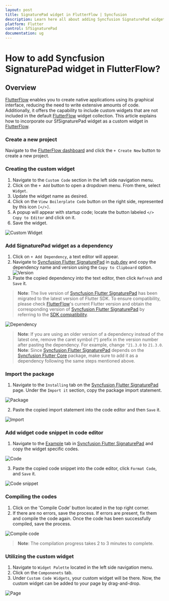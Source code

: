 ```yaml
---
layout: post
title: SignaturePad widget in FlutterFlow | Syncfusion
description: Learn here all about adding Syncfusion SignaturePad widget in FlutterFlow.
platform: Flutter
control: SfSignaturePad
documentation: ug
---
```


# How to add Syncfusion SignaturePad widget in FlutterFlow?

## Overview

[FlutterFlow](https://app.flutterflow.io/dashboard) enables you to create native applications using its graphical interface, reducing the need to write extensive amounts of code. Additionally, it offers the capability to include custom widgets that are not included in the default [FlutterFlow](https://app.flutterflow.io/dashboard) widget collection. This article explains how to incorporate our SfSignaturePad widget as a custom widget in [FlutterFlow](https://app.flutterflow.io/dashboard).

### Create a new project

Navigate to the [FlutterFlow dashboard](https://app.flutterflow.io/dashboard) and click the `+ Create New` button to create a new project.

### Creating the custom widget

1. Navigate to the `Custom Code` section in the left side navigation menu.
2. Click on the `+ Add` button to open a dropdown menu. From there, select `Widget`.
3. Update the widget name as desired.
4. Click on the `View Boilerplate Code` button on the right side, represented by this icon `[</>]`.
5. A popup will appear with startup code; locate the button labeled `</> Copy to Editor` and click on it.
6. Save the widget.

![Custom Widget](how-to-section-images/custom-widget.png)

### Add SignaturePad widget as a dependency

1. Click on `+ Add Dependency`, a text editor will appear.
2. Navigate to [Syncfusion Flutter SignaturePad](https://pub.dev/packages/syncfusion_flutter_signaturepad) in [pub.dev](https://pub.dev/) and copy the dependency name and version using the `Copy to Clipboard` option.
![Version](how-to-section-images/copy-version.png)
3. Paste the copied dependency into the text editor, then click `Refresh` and `Save` it.

>**Note**: The live version of [Syncfusion Flutter SignaturePad](https://pub.dev/packages/syncfusion_flutter_signaturepad) has been migrated to the latest version of Flutter SDK. To ensure compatibility, please check [FlutterFlow](https://app.flutterflow.io/dashboard)'s current Flutter version and obtain the corresponding version of [Syncfusion Flutter SignaturePad](https://pub.dev/packages/syncfusion_flutter_signaturepad) by referring to the [SDK compatibility](https://help.syncfusion.com/flutter/system-requirements#sdk-version-compatibility).

![Dependency](how-to-section-images/dependency.png)

>**Note**: If you are using an older version of a dependency instead of the latest one, remove the caret symbol (^) prefix in the version number after pasting the dependency. For example, change `^21.3.0` to `21.3.0`.
>**Note**: Since [Syncfusion Flutter SignaturePad](https://pub.dev/packages/syncfusion_flutter_signaturepad) depends on the [Syncfusion Flutter Core](https://pub.dev/packages/syncfusion_flutter_core) package, make sure to add it as a dependency following the same steps mentioned above.

### Import the package

1. Navigate to the `Installing` tab on the [Syncfusion Flutter SignaturePad](https://pub.dev/packages/syncfusion_flutter_signaturepad) page. Under the `Import it` section, copy the package import statement.

![Package](how-to-section-images/copy-package.png)

2. Paste the copied import statement into the code editor and then `Save` it.

![Import](how-to-section-images/import-package-flutterflow.png)

### Add widget code snippet in code editor

1. Navigate to the [Example](https://pub.dev/packages/syncfusion_flutter_signaturepad/example) tab in [Syncfusion Flutter SignaturePad](https://pub.dev/packages/syncfusion_flutter_signaturepad) and copy the widget specific codes.

![Code](how-to-section-images/code-snippet.png)

3. Paste the copied code snippet into the code editor, click `Format Code`, and `Save` it.

![Code snippet](how-to-section-images/Adding-code-snippent.png)

### Compiling the codes

1. Click on the 'Compile Code' button located in the top right corner.
2. If there are no errors, save the process. If errors are present, fix them and compile the code again. Once the code has been successfully compiled, save the process.

![Compile code](how-to-section-images/compile-code.png)

>**Note**: The compilation progress takes 2 to 3 minutes to complete.

### Utilizing the custom widget

1. Navigate to `Widget Palette` located in the left side navigation menu.
2. Click on the `Componenets` tab.
3. Under `Custom Code Widgets`, your custom widget will be there. Now, the custom widget can be added to your page by drag-and-drop.

![Page](how-to-section-images/page.png)
